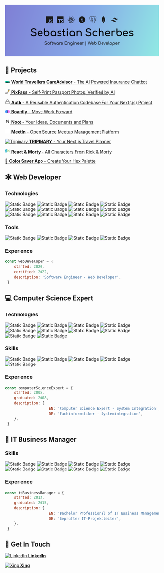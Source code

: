 [![Header](https://github.com/sebsch1337/sebsch1337/blob/main/banner.svg "Header")](https://github.com/sebsch1337)

## 🚀 Projects
<a href='https://github.com/sebsch1337/world-travellers'><img width="16px" alt="World Travellers" src="https://github.com/sebsch1337/world-travellers/blob/main/public/logo.svg" /> <strong>World Travellers CareAdvisor</strong> - The AI Powered Insurance Chatbot</a>

<a href='https://github.com/sebsch1337/pixpass'><img width="16px" alt="PixPass" src="https://github.com/sebsch1337/pixpass/blob/main/logo.svg"> <strong>PixPass</strong> - Self-Print Passport Photos, Verified by AI</a>

<a href='https://github.com/sebsch1337/auth'><img width="16px" alt="Auth" src="https://github.com/sebsch1337/auth/blob/main/public/logo.svg"> <strong>Auth</strong> - A Reusable Authentication Codebase For Your Next(.js) Project</a>

<a href='https://github.com/sebsch1337/boardly'><img width="16px" alt="Noot" src="https://github.com/sebsch1337/boardly/blob/main/public/logo.svg"> <strong>Boardly</strong> - Move Work Forward</a>

<a href='https://github.com/sebsch1337/noot'><img width="16px" alt="Noot" src="https://github.com/sebsch1337/noot/blob/main/public/logo.svg"> <strong>Noot</strong> - Your Ideas, Documents and Plans</a>

<a href='https://github.com/sebsch1337/meetin'><img width="16px" alt="MeetIn" src="https://raw.githubusercontent.com/sebsch1337/meetin/9e9edbe2a22c792462e5578e01248e8fb28e4da3/assets/logo.svg"> <strong>MeetIn</strong> - Open Source Meetup Management Platform</a>

<a href='https://github.com/sebsch1337/tripinary'><img width="16px" alt="Tripinary" src="https://user-images.githubusercontent.com/75478893/207782009-359706cf-e1c3-406b-bc50-7bc37da4fab4.svg"> <strong>TRIPINARY</strong> - Your Next.js Travel Planner</a>

<a href='https://github.com/sebsch1337/react-and-morty'><img width="16px" alt="React & Morty" src="https://github.com/sebsch1337/react-and-morty/blob/main/public/logo192.png"> <strong>React & Morty</strong> - All Characters From Rick & Morty</a>

<a href='https://github.com/sebsch1337/color-saver-app'>🎨 <strong>Color Saver App</strong> - Create Your Hex Palette</a>

## 🕸️ Web Developer
### Technologies
![Static Badge](https://img.shields.io/badge/JavaScript-black?style=for-the-badge&logo=javascript&labelColor=222A39&color=546991)
![Static Badge](https://img.shields.io/badge/TypeScript-black?style=for-the-badge&logo=typescript&labelColor=222A39&color=546991)
![Static Badge](https://img.shields.io/badge/React-black?style=for-the-badge&logo=react&labelColor=222A39&color=546991)
![Static Badge](https://img.shields.io/badge/Next.js-black?style=for-the-badge&logo=nextdotjs&labelColor=222A39&color=546991)
![Static Badge](https://img.shields.io/badge/SQL-black?style=for-the-badge&logo=postgresql&labelColor=222A39&color=546991)
![Static Badge](https://img.shields.io/badge/MongoDB-black?style=for-the-badge&logo=mongodb&labelColor=222A39&color=546991)
![Static Badge](https://img.shields.io/badge/Prisma-black?style=for-the-badge&logo=prisma&labelColor=222A39&color=546991)
![Static Badge](https://img.shields.io/badge/TailwindCSS-black?style=for-the-badge&logo=tailwindcss&labelColor=222A39&color=546991)
![Static Badge](https://img.shields.io/badge/Styled--Components-black?style=for-the-badge&logo=styledcomponents&labelColor=222A39&color=546991)
![Static Badge](https://img.shields.io/badge/Auth.js-black?style=for-the-badge&logo=nextdns&labelColor=222A39&color=546991)
![Static Badge](https://img.shields.io/badge/Mantine-black?style=for-the-badge&logo=mantine&labelColor=222A39&color=546991)
![Static Badge](https://img.shields.io/badge/Shadcn/ui-black?style=for-the-badge&logo=shadcnui&labelColor=222A39&color=546991)

### Tools
![Static Badge](https://img.shields.io/badge/VSCode-black?style=for-the-badge&logo=visualstudiocode&labelColor=222A39&color=546991)
![Static Badge](https://img.shields.io/badge/Figma-black?style=for-the-badge&logo=figma&labelColor=222A39&color=546991)
![Static Badge](https://img.shields.io/badge/GitHub-black?style=for-the-badge&logo=github&labelColor=222A39&color=546991)
![Static Badge](https://img.shields.io/badge/Shell-black?style=for-the-badge&logo=gnubash&labelColor=222A39&color=546991)

### Experience
```javascript
const webDeveloper = {
    started: 2020,
    certified: 2022,
    description: 'Software Engineer - Web Developer',
 }
```

## 💻 Computer Science Expert
### Technologies
![Static Badge](https://img.shields.io/badge/Windows_Client/Server-black?style=for-the-badge&logo=windows&labelColor=222A39&color=546991)
![Static Badge](https://img.shields.io/badge/Azure-black?style=for-the-badge&logo=microsoftazure&labelColor=222A39&color=546991)
![Static Badge](https://img.shields.io/badge/PowerShell-black?style=for-the-badge&logo=powershell&labelColor=222A39&color=546991)
![Static Badge](https://img.shields.io/badge/AutoIT-black?style=for-the-badge&logo=autoit&labelColor=222A39&color=546991)
![Static Badge](https://img.shields.io/badge/Citrix-black?style=for-the-badge&logo=citrix&labelColor=222A39&color=546991)
![Static Badge](https://img.shields.io/badge/VMware-black?style=for-the-badge&logo=vmware&labelColor=222A39&color=546991)
![Static Badge](https://img.shields.io/badge/Dell-black?style=for-the-badge&logo=dell&labelColor=222A39&color=546991)
![Static Badge](https://img.shields.io/badge/Wise-black?style=for-the-badge&logo=wise&labelColor=222A39&color=546991)
![Static Badge](https://img.shields.io/badge/I-Igel-black?style=for-the-badge&labelColor=222A39&color=546991)
![Static Badge](https://img.shields.io/badge/I-Ivanti-black?style=for-the-badge&labelColor=222A39&color=546991)

### Skills
![Static Badge](https://img.shields.io/badge/IT_Administration-black?style=for-the-badge&labelColor=222A39&color=546991)
![Static Badge](https://img.shields.io/badge/OS_Automation-black?style=for-the-badge&labelColor=222A39&color=546991)
![Static Badge](https://img.shields.io/badge/Virtual_Infrastructure-black?style=for-the-badge&labelColor=222A39&color=546991)
![Static Badge](https://img.shields.io/badge/Hardware_Infrastructure-black?style=for-the-badge&labelColor=222A39&color=546991)
![Static Badge](https://img.shields.io/badge/Software_Deployment-black?style=for-the-badge&labelColor=222A39&color=546991)


### Experience
```javascript
const computerScienceExpert = {
    started: 2005,
    graduated: 2008,
    description: {
                    EN: 'Computer Science Expert - System Integration',
                    DE: 'Fachinformatiker - Systemintegration',
    },
 }
```

## 👔 IT Business Manager
### Skills
![Static Badge](https://img.shields.io/badge/Project_Management-black?style=for-the-badge&labelColor=222A39&color=546991)
![Static Badge](https://img.shields.io/badge/HR_Management-black?style=for-the-badge&labelColor=222A39&color=546991)
![Static Badge](https://img.shields.io/badge/IT_Law-black?style=for-the-badge&labelColor=222A39&color=546991)
![Static Badge](https://img.shields.io/badge/Business_English-black?style=for-the-badge&labelColor=222A39&color=546991)
![Static Badge](https://img.shields.io/badge/Marketing-black?style=for-the-badge&labelColor=222A39&color=546991)
![Static Badge](https://img.shields.io/badge/Business_Process_Analysis-black?style=for-the-badge&labelColor=222A39&color=546991)
![Static Badge](https://img.shields.io/badge/Trainer_Qualification-black?style=for-the-badge&labelColor=222A39&color=546991)
![Static Badge](https://img.shields.io/badge/Self_Management-black?style=for-the-badge&labelColor=222A39&color=546991)


### Experience
```javascript
const itBusinessManager = {
    started: 2013,
    graduated: 2015,
    description: {
                    EN: 'Bachelor Professional of IT Business Management (CCI)',
                    DE: 'Geprüfter IT-Projektleiter',
    },
 }
```

## 🤝 Get In Touch
<a href='https://www.linkedin.com/in/sebastianscherbes'><img width="16px" alt="LinkedIn" src="https://user-images.githubusercontent.com/75478893/207784158-3605d252-ed66-46c7-a8a1-f0f45fd9b344.svg"> <strong>LinkedIn</strong></a>

<a href='https://www.xing.com/profile/Sebastian_Scherbes'><img width="14px" alt="Xing" src="https://user-images.githubusercontent.com/75478893/207784362-ea7c5e62-6f59-48bd-9eab-28cf1f100047.svg"> <strong>Xing</strong></a>
